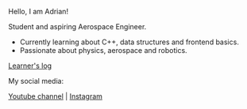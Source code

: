 Hello, I am Adrian!

Student and aspiring Aerospace Engineer.
- Currently learning about C++, data structures and frontend basics.
- Passionate about physics, aerospace and robotics.

[Learner's log](https://github.com/Adrian-isp/Learning-log.git)

My social media:

[Youtube channel](https://www.youtube.com/channel/UCy9HcaOuGYQmimD93dLRq1g) | 
[Instagram](https://www.instagram.com/adrian5400isp?utm_source=ig_web_button_share_sheet&igsh=ZDNlZDc0MzIxNw==) 
